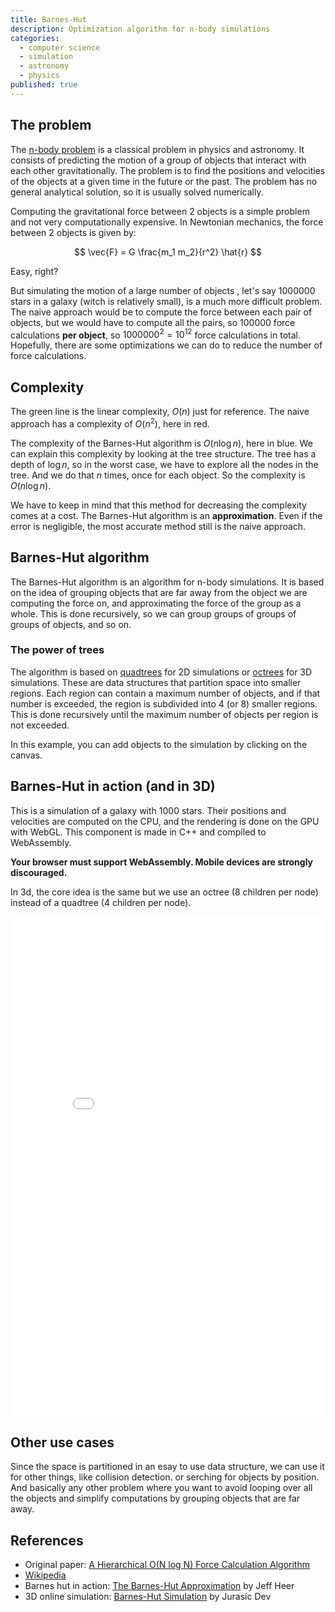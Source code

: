```yaml
---
title: Barnes-Hut
description: Optimization algorithm for n-body simulations
categories:
  - computer science
  - simulation
  - astronomy
  - physics
published: true
---
```


<script>
  import BarnesHut from './barnes-hut/BarnesHut.svelte';
  import Compexity from './barnes-hut/Complexity.svelte';
  import Tree from './barnes-hut/Tree.svelte';
</script>

<BarnesHut />

## The problem

The [n-body problem](https://en.wikipedia.org/wiki/N-body_problem) is a classical problem in physics and astronomy. It consists of predicting the motion of a group of objects that interact with each other gravitationally. The problem is to find the positions and velocities of the objects at a given time in the future or the past. The problem has no general analytical solution, so it is usually solved numerically.

Computing the gravitational force between 2 objects is a simple problem and not very computationally expensive. In Newtonian mechanics, the force between 2 objects is given by:

$$
\vec{F} = G \frac{m_1 m_2}{r^2} \hat{r}
$$

Easy, right?

But simulating the motion of a large number of objects , let's say 1000000 stars in a galaxy (witch is relatively small), is a much more difficult problem. The naive approach would be to compute the force between each pair of objects, but we would have to compute all the pairs, so 100000 force calculations **per object**, so $1000000^2 = 10^{12}$ force calculations in total.
Hopefully, there are some optimizations we can do to reduce the number of force calculations.

## Complexity

The green line is the linear complexity, <span class="text-ctp-green">$O(n)$</span> just for reference. The naive approach has a complexity of <span class="text-ctp-red">$O(n^2)$</span>, here in red.

The complexity of the Barnes-Hut algorithm is <span class="text-ctp-blue">$O(n \log n)$</span>, here in blue. We can explain this complexity by looking at the tree structure. The tree has a depth of $\log n$, so in the worst case, we have to explore all the nodes in the tree. And we do that $n$ times, once for each object. So the complexity is <span class="text-ctp-blue">$O(n \log n)$</span>.

<Compexity />

We have to keep in mind that this method for decreasing the complexity comes at a cost. The Barnes-Hut algorithm is an **approximation**. Even if the error is negligible, the most accurate method still is the naive approach.

## Barnes-Hut algorithm

The Barnes-Hut algorithm is an algorithm for n-body simulations. It is based on the idea of grouping objects that are far away from the object we are computing the force on, and approximating the force of the group as a whole. This is done recursively, so we can group groups of groups of groups of objects, and so on.

### The power of trees

The algorithm is based on [quadtrees](https://en.wikipedia.org/wiki/Quadtree) for 2D simulations or [octrees](https://en.wikipedia.org/wiki/Octree) for 3D simulations. These are data structures that partition space into smaller regions. Each region can contain a maximum number of objects, and if that number is exceeded, the region is subdivided into 4 (or 8) smaller regions. This is done recursively until the maximum number of objects per region is not exceeded.

In this example, you can add objects to the simulation by clicking on the canvas.

<Tree />

## Barnes-Hut in action (and in 3D)

This is a simulation of a galaxy with 1000 stars. Their positions and velocities are computed on the CPU, and the rendering is done on the GPU with WebGL.
This component is made in C++ and compiled to WebAssembly.

**Your browser must support WebAssembly. Mobile devices are strongly discouraged.**

In 3d, the core idea is the same but we use an octree (8 children per node) instead of a quadtree (4 children per node).

<div style="overflow: auto;">
  <iframe src="/files/barnes-hut/barnes-hut.html" style="width: 800px; height: 800px; border: none; margin: 0 auto;"></iframe>
</div>

## Other use cases

Since the space is partitioned in an esay to use data structure, we can use it for other things, like collision detection. or serching for objects by position. And basically any other problem where you want to avoid looping over all the objects and simplify computations by grouping objects that are far away.

## References

- Original paper: [A Hierarchical O(N log N) Force Calculation Algorithm](https://ui.adsabs.harvard.edu/abs/1986Natur.324..446B/abstract)
- [Wikipedia](https://en.wikipedia.org/wiki/Barnes%E2%80%93Hut_simulation)
- Barnes hut in action: [The Barnes-Hut Approximation](https://jheer.github.io/barnes-hut) by Jeff Heer
- 3D online simulation: [Barnes-Hut Simulation](https://jurasic.dev/2023/barnes-hut-simulation/) by Jurasic Dev
